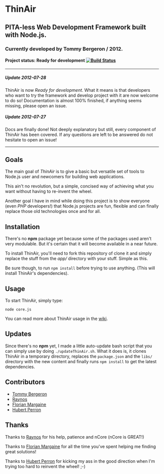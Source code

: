 # ThinAir
## PITA-less Web Development Framework built with Node.js.
### Currently developed by Tommy Bergeron / 2012.

#### Project status: **Ready for development** [![Build Status](https://secure.travis-ci.org/tbergeron/ThinAir.png?branch=master)](http://travis-ci.org/tbergeron/ThinAir)

***

##### Update 2012-07-28
ThinAir is now _Ready for development_. What it means is that developers who want to try the framework and develop project with it are now welcome to do so! Documentation is almost 100% finished, if anything seems missing, please open an issue. 

##### Update 2012-07-27
Docs are finally done! Not deeply explanatory but still, every component of ThinAir has been covered. If any questions are left to be answered do not hesitate to open an issue!

***

## Goals

The main goal of *ThinAir* is to give a basic but versatile set of tools to Node.js user and newcomers for building web applications. 

This ain't no revolution, but a simple, concised way of achieving what you want without having to re-invent the wheel.

Another goal I have in mind while doing this project is to show everyone (even *PHP* developers!) that Node.js projects are fun, flexible and can finally replace those old technologies once and for all.


## Installation

There's no **npm** package yet because some of the packages used aren't very modulable. But it's certain that it will become available in a near future.

To install ThinAir, you'll need to fork this repository of clone it and simply replace the stuff from the _app/_ directory with your stuff. Simple as this.

Be sure though, to run `npm install` before trying to use anything. (This will install ThinAir's dependencies).

## Usage

To start ThinAir, simply type:
```
node core.js
```

You can read more  about ThinAir usage in the [wiki](https://github.com/tbergeron/ThinAir/wiki).

## Updates
Since there's no **npm** yet, I made a little auto-update bash script that you can simply use by doing `./updateThinAir.sh`. What it does is, it clones ThinAir in a temporary directory, replaces the `package.json` and the `libs/` directory with the new content and finally runs `npm install` to get the latest dependencies.

## Contributors

 - [Tommy Bergeron](https://github.com/tbergeron)
 - [Raynos](https://github.com/Raynos)
 - [Florian Margaine](https://github.com/Ralt)
 - [Hubert Perron](https://github.com/hubertperron)


## Thanks

Thanks to [Raynos](https://github.com/Raynos) for his help, patience and nCore (nCore is GREAT!)

Thanks to [Florian Margaine](https://github.com/Ralt) for all the time you've spent helping me finding great solutions!

Thanks to [Hubert Perron](https://github.com/hubertperron) for kicking my ass in the good direction when I'm trying too hard to reinvent the wheel! ;-)
